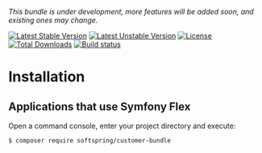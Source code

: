 

*This bundle is under development, more features will be added soon, and existing ones may change.*

[![Latest Stable Version](https://poser.pugx.org/softspring/customer-bundle/v/stable.svg)](https://packagist.org/packages/softspring/customer-bundle)
[![Latest Unstable Version](https://poser.pugx.org/softspring/customer-bundle/v/unstable.svg)](https://packagist.org/packages/softspring/customer-bundle)
[![License](https://poser.pugx.org/softspring/customer-bundle/license.svg)](https://packagist.org/packages/softspring/customer-bundle)
[![Total Downloads](https://poser.pugx.org/softspring/customer-bundle/downloads)](https://packagist.org/packages/softspring/customer-bundle)
[![Build status](https://travis-ci.com/softspring/customer-bundle.svg?branch=master)](https://travis-ci.com/softspring/customer-bundle)

# Installation

## Applications that use Symfony Flex

Open a command console, enter your project directory and execute:

```console
$ composer require softspring/customer-bundle
```
